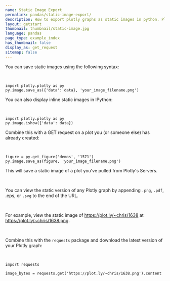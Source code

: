 ```yaml
---
name: Static Image Export
permalink: pandas/static-image-export/
description: How to export plotly graphs as static images in python. Plotly supports png, svg, jpg, and pdf image export.
layout: getstart
thumbnail: thumbnail/static-image.jpg
language: pandas
page_type: example_index
has_thumbnail: false
display_as: get_request
sitemap: false
---
```

<div class="content-box">
<p>You can save static images using the following syntax:</p><br>

<pre><code>import plotly.plotly as py
py.image.save_as({'data': data}, 'your_image_filename.png')
</code></pre>
<p>You can also display inline static images in IPython:</p><br>


<pre><code>import plotly.plotly as py
py.image.ishow({'data': data})
</code></pre>


<p>Combine this with a GET request on a plot you (or someone else) has already created:</p><br>


<pre><code>figure = py.get_figure('demos', '1571')
py.image.save_as(figure, 'your_image_filename.png')
</code></pre>


<p>This will save a static image of a plot you've pulled from Plotly's Servers.</p><br>

<p>You can view the static version of any Plotly graph by appending <code class="no-padding">.png</code>,
<code class="no-padding">.pdf</code>, <codeclass="no-padding">.eps</code>, or <code class="no-padding">.svg</code> to the end of the URL.</p><br>
<p>For example, view the static image of <a href="https://plot.ly/~chris/1638">https://plot.ly/~chris/1638</a> at <a href="https://plot.ly/~chris/1638.png">https://plot.ly/~chris/1638.png</a>.</p><br>

<p>Combine this with the <code>requests</code> package and download the latest version of your Plotly graph:</p><br>


<pre><code>import requests

image_bytes = requests.get('https://plot.ly/~chris/1638.png').content
</code></pre>
<br>

</div><br>
